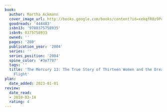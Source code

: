 ```yaml
---
book:
  author: Martha Ackmann
  cover_image_url: http://books.google.com/books/content?id=xekqfR0z9PcC&printsec=frontcover&img=1&zoom=1&edge=curl&source=gbs_api
  goodreads: '444483'
  isbn13: '9780375758935'
  isbn9: 0375758933
  owned: ''
  pages: '280'
  publication_year: '2004'
  series: ''
  series_position: '2004'
  spine_color: '#3e7797'
  tags: ''
  title: 'The Mercury 13: The True Story of Thirteen Women and the Dream of Space
    Flight'
plan:
  date_added: 2023-01-01
review:
  date_read:
  - 2010-03-14
  rating: 4
---
```

